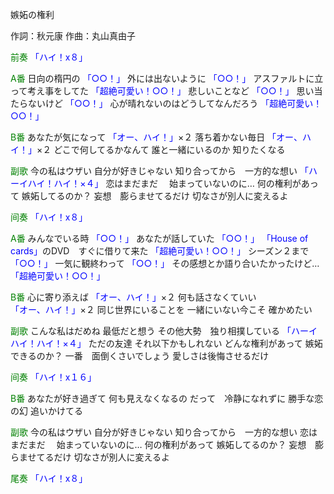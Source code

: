 嫉妬の権利

作詞：秋元康
作曲：丸山真由子

<font color=green>前奏</font>
<font color=blue>「ハイ！x８」</font> 

<font color=green>A番</font>
日向の楕円の <font color=blue>「○○！」</font> 
外には出ないように <font color=blue>「○○！」</font> 
アスファルトに立って考え事をしてた <font color=blue>「超絶可愛い！○○！」</font> 
悲しいことなど <font color=blue>「○○！」</font> 
思い当たらないけど <font color=blue>「○○！」</font> 
心が晴れないのはどうしてなんだろう <font color=blue>「超絶可愛い！○○！」</font> 

<font color=green>B番</font>
あなたが気になって <font color=blue>「オー、ハイ！」</font>×２ 
落ち着かない毎日 <font color=blue>「オー、ハイ！」</font>×２ 
どこで何してるかなんて
誰と一緒にいるのか
知りたくなる

<font color=green>副歌</font>
今の私はウザい
自分が好きじゃない
知り合ってから　一方的な想い <font color=blue>「ハーイハイ！ハイ！×４」</font> 
恋はまだまだ　
始まっていないのに…
何の権利があって
嫉妬してるのか？
妄想　膨らませてるだけ
切なさが別人に変えるよ

<font color=green>间奏</font>
<font color=blue>「ハイ！x８」</font>

<font color=green>A番</font>
みんなでいる時 <font color=blue>「○○！」</font> 
あなたが話していた <font color=blue>「○○！」</font> 
<font color=blue>「House of cards」</font>のDVD　すぐに借りて来た <font color=blue>「超絶可愛い！○○！」</font> 
シーズン２まで <font color=blue>「○○！」</font> 
一気に観終わって <font color=blue>「○○！」</font> 
その感想とか語り合いたかったけど… <font color=blue>「超絶可愛い！○○！」</font> 

<font color=green>B番</font>
心に寄り添えば <font color=blue>「オー、ハイ！」</font>×２ 
何も話さなくていい <font color=blue>「オー、ハイ！」</font>×２ 
同じ世界にいることを
一緒にいない今こそ
確かめたい

<font color=green>副歌</font>
こんな私はだめね
最低だと想う
その他大勢　独り相撲している <font color=blue>「ハーイハイ！ハイ！×４」</font> 
ただの友達
それ以下かもしれない
どんな権利があって
嫉妬できるのか？
一番　面倒くさいでしょう
愛しさは後悔させるだけ

<font color=green>间奏</font>
<font color=blue>「ハイ！x１６」</font> 

<font color=green>B番</font>
あなたが好き過ぎて
何も見えなくなるの
だって　冷静になれずに
勝手な恋の幻
追いかけてる

<font color=green>副歌</font>
今の私はウザい
自分が好きじゃない
知り合ってから　一方的な想い
恋はまだまだ　
始まっていないのに…
何の権利があって
嫉妬してるのか？
妄想　膨らませてるだけ
切なさが別人に変えるよ

<font color=green>尾奏</font>
<font color=blue>「ハイ！x８」</font> 
